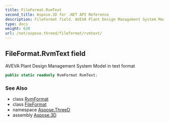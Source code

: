```yaml
---
title: FileFormat.RvmText
second_title: Aspose.3D for .NET API Reference
description: FileFormat field. AVEVA Plant Design Management System Model in text format
type: docs
weight: 620
url: /net/aspose.threed/fileformat/rvmtext/
---
```

## FileFormat.RvmText field

AVEVA Plant Design Management System Model in text format

```csharp
public static readonly RvmFormat RvmText;
```

### See Also

* class [RvmFormat](../../../aspose.threed.formats/rvmformat/)
* class [FileFormat](../)
* namespace [Aspose.ThreeD](../../../aspose.threed/)
* assembly [Aspose.3D](../../../)


